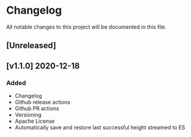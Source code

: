 # Changelog
All notable changes to this project will be documented in this file.

## [Unreleased]

## [v1.1.0] 2020-12-18
### Added
- Changelog
- Github release actions
- Github PR actions
- Versioning
- Apache License
- Automatically save and restore last successful height streamed to ES